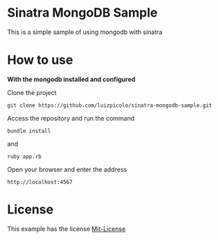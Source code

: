 # Sinatra MongoDB Sample

This is a simple sample of using mongodb with sinatra

# How to use

**With the mongodb installed and configured**

Clone the project

    git clone https://github.com/luizpicolo/sinatra-mongodb-sample.git


Access the repository and run the command

	bundle install

and

    ruby app.rb

Open your browser and enter the address 

    http://localhost:4567

# License

This example has the license [Mit-License](http://luizpicolo.mit-license.org/)

